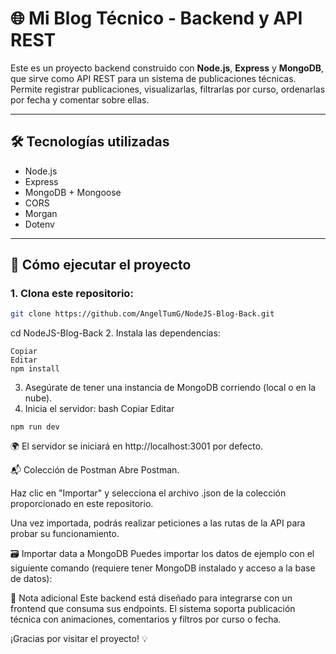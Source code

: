 # 🌐 Mi Blog Técnico - Backend y API REST

Este es un proyecto backend construido con **Node.js**, **Express** y **MongoDB**, que sirve como API REST para un sistema de publicaciones técnicas.  
Permite registrar publicaciones, visualizarlas, filtrarlas por curso, ordenarlas por fecha y comentar sobre ellas.

---

## 🛠 Tecnologías utilizadas

- Node.js
- Express
- MongoDB + Mongoose
- CORS
- Morgan
- Dotenv

---

## 🚀 Cómo ejecutar el proyecto

### 1. Clona este repositorio:

```bash
git clone https://github.com/AngelTumG/NodeJS-Blog-Back.git
```
cd NodeJS-Blog-Back
2. Instala las dependencias:
```
Copiar
Editar
npm install
```
3. Asegúrate de tener una instancia de MongoDB corriendo (local o en la nube).
4. Inicia el servidor:
bash
Copiar
Editar
```
npm run dev
```
🌍 El servidor se iniciará en http://localhost:3001 por defecto.

📬 Colección de Postman
Abre Postman.

Haz clic en "Importar" y selecciona el archivo .json de la colección proporcionado en este repositorio.

Una vez importada, podrás realizar peticiones a las rutas de la API para probar su funcionamiento.

🗃 Importar data a MongoDB
Puedes importar los datos de ejemplo con el siguiente comando (requiere tener MongoDB instalado y acceso a la base de datos):


📌 Nota adicional
Este backend está diseñado para integrarse con un frontend que consuma sus endpoints.
El sistema soporta publicación técnica con animaciones, comentarios y filtros por curso o fecha.

¡Gracias por visitar el proyecto! 💡
